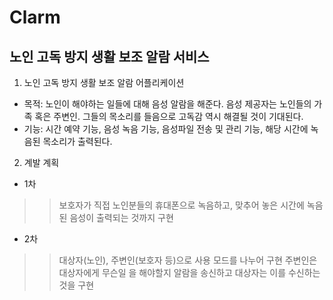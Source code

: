 Clarm
=======

노인 고독 방지 생활 보조 알람 서비스
-------------------------------------

1. 노인 고독 방지 생활 보조 알람 어플리케이션
 * 목적:  노인이 해야하는 일들에 대해 음성 알람을 해준다. 음성 제공자는 노인들의 가족 혹은 주변인. 그들의 목소리를 들음으로 고독감 역시 해결될 것이 기대된다.
 * 기능: 시간 예약 기능, 음성 녹음 기능, 음성파일 전송 및 관리 기능, 해당 시간에 녹음된 목소리가 출력된다.
 
2. 계발 계획
 * 1차
> > 보호자가 직접 노인분들의 휴대폰으로 녹음하고, 맞추어 놓은 시간에 녹음된 음성이 출력되는 것까지 구현
 * 2차
> > 대상자(노인), 주변인(보호자 등)으로 사용 모드를 나누어 구현 주변인은 대상자에게 무슨일 을 해야할지 알람을 송신하고 대상자는 이를 수신하는 것을 구현
